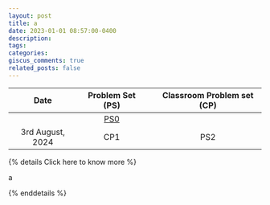 ```yaml
---
layout: post
title: a
date: 2023-01-01 08:57:00-0400
description: 
tags: 
categories: 
giscus_comments: true
related_posts: false
---
```


|  Date  | Problem Set (PS) |     | Classroom Problem set (CP) |
| :-----------: | :-----------: | :------------: | :------------: |
|    |  [PS0](https://jpsaha.github.io/MOTP/assets/pdf/MOPSS/PS0B24Aug.pdf)      |    |
| 3rd August, 2024 | CP1      |    |  PS2    |

{% details Click here to know more %}

a

{% enddetails %}